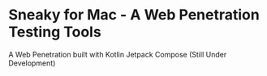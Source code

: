 <h1>Sneaky for Mac - A Web Penetration Testing Tools</h1>
<p>A Web Penetration built with Kotlin Jetpack Compose (Still Under Development)</p>
